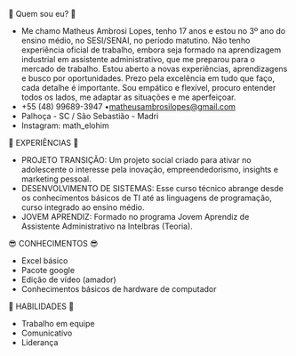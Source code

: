 👋 Quem sou eu? 👋
- Me chamo Matheus Ambrosi Lopes, tenho 17 anos e estou no 3º ano do ensino médio, no SESI/SENAI, no período matutino. Não tenho experiência oficial de trabalho, embora seja formado na aprendizagem industrial em assistente administrativo, que me preparou para o mercado de trabalho. Estou aberto a novas experiências, aprendizagens e busco por oportunidades. Prezo pela excelência em tudo que faço, cada detalhe é importante. Sou empático e flexível, procuro entender todos os lados, me adaptar as situações e me aperfeiçoar.
- +55 (48) 99689-3947 •matheusambrosilopes@gmail.com
- Palhoça - SC / São Sebastião - Madri
- Instagram: math_elohim

👀 EXPERIÊNCIAS 👀
- PROJETO TRANSIÇÃO: Um projeto social criado para ativar no adolescente o interesse pela inovação, empreendedorismo, insights e marketing pessoal.
- DESENVOLVIMENTO DE SISTEMAS: Esse curso técnico abrange desde os conhecimentos básicos de TI até as linguagens de programação, curso integrado ao ensino médio.
- JOVEM APRENDIZ: Formado no programa Jovem Aprendiz de Assistente Administrativo na Intelbras (Teoria).


😎 CONHECIMENTOS 😎
- Excel básico
- Pacote google
- Edição de vídeo (amador)
- Conhecimentos básicos de hardware de computador


🙌 HABILIDADES 🙌

- Trabalho em equipe
- Comunicativo
- Liderança

